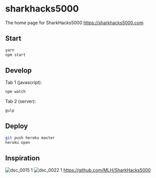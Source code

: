 # sharkhacks5000
The home page for SharkHacks5000 https://sharkhacks5000.com 

## Start
```sh
yarn
npm start
```

## Develop
Tab 1 (javascript):
```sh
npm watch
```
Tab 2 (server):
```sh
gulp
```

## Deploy
```sh
git push heroku master
heroku open
```

## Inspiration

![dsc_0015 1](https://cloud.githubusercontent.com/assets/744973/12055590/7340b810-aee3-11e5-9267-75d4278a415d.jpg)
![dsc_0022 1](https://cloud.githubusercontent.com/assets/744973/12055592/76315c6e-aee3-11e5-8614-9e51191c4b20.jpg)
https://github.com/MLH/SharkHacks5000
